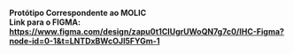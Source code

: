 **Protótipo Correspondente ao MOLIC**  
**Link para o FIGMA: https://www.figma.com/design/zapu0t1CIUgrUWoQN7g7c0/IHC-Figma?node-id=0-1&t=LNTDxBWcOJI5FYGm-1**
